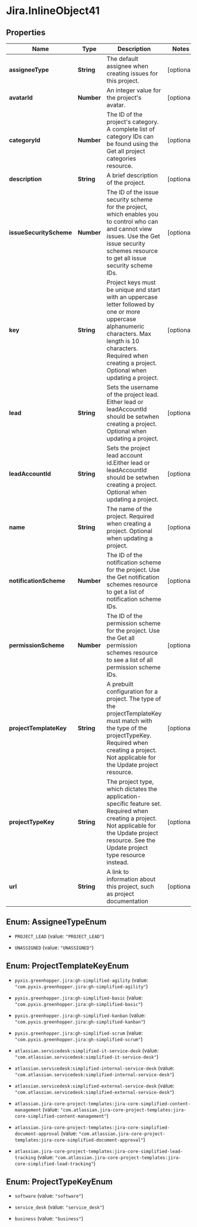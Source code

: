 # Jira.InlineObject41

## Properties

Name | Type | Description | Notes
------------ | ------------- | ------------- | -------------
**assigneeType** | **String** | The default assignee when creating issues for this project. | [optional] 
**avatarId** | **Number** | An integer value for the project&#39;s avatar. | [optional] 
**categoryId** | **Number** | The ID of the project&#39;s category. A complete list of category IDs can be found using the Get all project categories resource. | [optional] 
**description** | **String** | A brief description of the project. | [optional] 
**issueSecurityScheme** | **Number** | The ID of the issue security scheme for the project, which enables you to control who can and cannot view issues. Use the Get issue security schemes resource to get all issue security scheme IDs. | [optional] 
**key** | **String** | Project keys must be unique and start with an uppercase letter followed by one or more uppercase alphanumeric characters. Max length is 10 characters. Required when creating a project. Optional when updating a project. | [optional] 
**lead** | **String** | Sets the username of the project lead. Either lead or leadAccountId should be setwhen creating a project. Optional when updating a project. | [optional] 
**leadAccountId** | **String** | Sets the project lead account id.Either lead or leadAccountId should be setwhen creating a project. Optional when updating a project. | [optional] 
**name** | **String** | The name of the project. Required when creating a project. Optional when updating a project. | [optional] 
**notificationScheme** | **Number** | The ID of the notification scheme for the project. Use the Get notification schemes resource to get a list of notification scheme IDs. | [optional] 
**permissionScheme** | **Number** | The ID of the permission scheme for the project. Use the Get all permission schemes resource to see a list of all permission scheme IDs. | [optional] 
**projectTemplateKey** | **String** | A prebuilt configuration for a project. The type of the projectTemplateKey must match with the type of the projectTypeKey. Required when creating a project. Not applicable for the Update project resource. | [optional] 
**projectTypeKey** | **String** | The project type, which dictates the application-specific feature set. Required when creating a project. Not applicable for the Update project resource. See the Update project type resource instead. | [optional] 
**url** | **String** | A link to information about this project, such as project documentation | [optional] 



## Enum: AssigneeTypeEnum


* `PROJECT_LEAD` (value: `"PROJECT_LEAD"`)

* `UNASSIGNED` (value: `"UNASSIGNED"`)





## Enum: ProjectTemplateKeyEnum


* `pyxis.greenhopper.jira:gh-simplified-agility` (value: `"com.pyxis.greenhopper.jira:gh-simplified-agility"`)

* `pyxis.greenhopper.jira:gh-simplified-basic` (value: `"com.pyxis.greenhopper.jira:gh-simplified-basic"`)

* `pyxis.greenhopper.jira:gh-simplified-kanban` (value: `"com.pyxis.greenhopper.jira:gh-simplified-kanban"`)

* `pyxis.greenhopper.jira:gh-simplified-scrum` (value: `"com.pyxis.greenhopper.jira:gh-simplified-scrum"`)

* `atlassian.servicedesk:simplified-it-service-desk` (value: `"com.atlassian.servicedesk:simplified-it-service-desk"`)

* `atlassian.servicedesk:simplified-internal-service-desk` (value: `"com.atlassian.servicedesk:simplified-internal-service-desk"`)

* `atlassian.servicedesk:simplified-external-service-desk` (value: `"com.atlassian.servicedesk:simplified-external-service-desk"`)

* `atlassian.jira-core-project-templates:jira-core-simplified-content-management` (value: `"com.atlassian.jira-core-project-templates:jira-core-simplified-content-management"`)

* `atlassian.jira-core-project-templates:jira-core-simplified-document-approval` (value: `"com.atlassian.jira-core-project-templates:jira-core-simplified-document-approval"`)

* `atlassian.jira-core-project-templates:jira-core-simplified-lead-tracking` (value: `"com.atlassian.jira-core-project-templates:jira-core-simplified-lead-tracking"`)





## Enum: ProjectTypeKeyEnum


* `software` (value: `"software"`)

* `service_desk` (value: `"service_desk"`)

* `business` (value: `"business"`)




